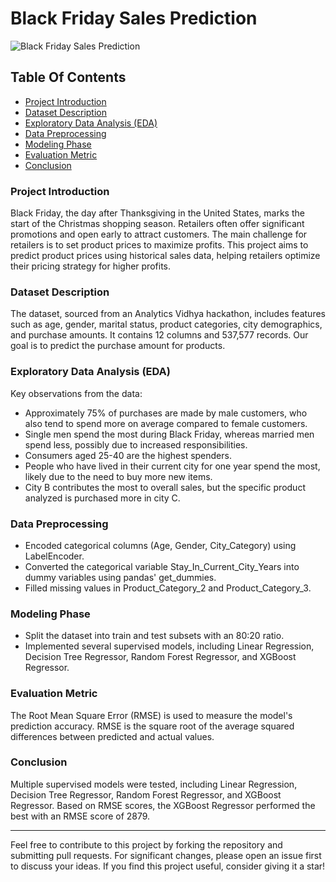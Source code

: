 # Black Friday Sales Prediction

![Black Friday Sales Prediction](https://searchengineland.com/figz/wp-content/seloads/2014/12/black-friday1-ss-1920.jpg)

## Table Of Contents
- [Project Introduction](#project-introduction)
- [Dataset Description](#dataset-description)
- [Exploratory Data Analysis (EDA)](#eda)
- [Data Preprocessing](#data-preprocessing)
- [Modeling Phase](#modeling-phase)
- [Evaluation Metric](#evaluation-metric)
- [Conclusion](#conclusion)

### Project Introduction
Black Friday, the day after Thanksgiving in the United States, marks the start of the Christmas shopping season. Retailers often offer significant promotions and open early to attract customers. The main challenge for retailers is to set product prices to maximize profits. This project aims to predict product prices using historical sales data, helping retailers optimize their pricing strategy for higher profits.

### Dataset Description
The dataset, sourced from an Analytics Vidhya hackathon, includes features such as age, gender, marital status, product categories, city demographics, and purchase amounts. It contains 12 columns and 537,577 records. Our goal is to predict the purchase amount for products.

### Exploratory Data Analysis (EDA)
Key observations from the data:
- Approximately 75% of purchases are made by male customers, who also tend to spend more on average compared to female customers.
- Single men spend the most during Black Friday, whereas married men spend less, possibly due to increased responsibilities.
- Consumers aged 25-40 are the highest spenders.
- People who have lived in their current city for one year spend the most, likely due to the need to buy more new items.
- City B contributes the most to overall sales, but the specific product analyzed is purchased more in city C.

### Data Preprocessing
- Encoded categorical columns (Age, Gender, City_Category) using LabelEncoder.
- Converted the categorical variable Stay_In_Current_City_Years into dummy variables using pandas' get_dummies.
- Filled missing values in Product_Category_2 and Product_Category_3.

### Modeling Phase
- Split the dataset into train and test subsets with an 80:20 ratio.
- Implemented several supervised models, including Linear Regression, Decision Tree Regressor, Random Forest Regressor, and XGBoost Regressor.

### Evaluation Metric
The Root Mean Square Error (RMSE) is used to measure the model's prediction accuracy. RMSE is the square root of the average squared differences between predicted and actual values.

### Conclusion
Multiple supervised models were tested, including Linear Regression, Decision Tree Regressor, Random Forest Regressor, and XGBoost Regressor. Based on RMSE scores, the XGBoost Regressor performed the best with an RMSE score of 2879.

---

Feel free to contribute to this project by forking the repository and submitting pull requests. For significant changes, please open an issue first to discuss your ideas. If you find this project useful, consider giving it a star!